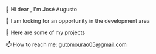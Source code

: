 🔭 Hi dear , I'm José Augusto

🌱 I am looking for an opportunity in the development area

👯 Here are some of my projects

📫 How to reach me: gutomourao05@gmail.com
